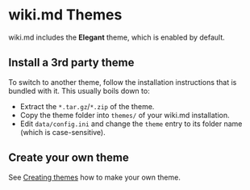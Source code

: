 # wiki.md Themes

wiki.md includes the **Elegant** theme, which is enabled by default.

## Install a 3rd party theme

To switch to another theme, follow the installation instructions that is bundled with it. This usually boils down to:

* Extract the `*.tar.gz`/`*.zip` of the theme.
* Copy the theme folder into `themes/` of your wiki.md installation.
* Edit `data/config.ini` and change the `theme` entry to its folder name (which is case-sensitive).

## Create your own theme

See [Creating themes](themes_create.md) how to make your own theme.

